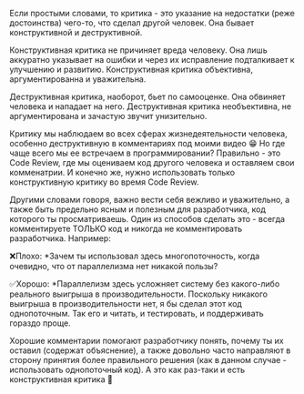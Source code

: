 Если простыми словами, то критика - это указание на недостатки (реже достоинства) чего-то, что сделал другой человек. Она бывает конструктивной и деструктивной.

Конструктивная критика не причиняет вреда человеку. Она лишь аккуратно указывает на ошибки и через их исправление подталкивает к улучшению и развитию. Конструктивная критика объективна, аргументированна и уважительна.

Деструктивная критика, наоборот, бьет по самооценке. Она обвиняет человека и нападает на него. Деструктивная критика необъективна, не аргументирована и зачастую звучит унизительно.

Критику мы наблюдаем во всех сферах жизнедеятельности человека, особенно деструктивную в комментариях под моими видео 😁 
Но где чаще всего мы ее встречаем в программировании? Правильно - это Code Review, где мы оцениваем код другого человека и оставляем свои комменатрии. И конечно же, нужно использовать только конструктивную критику во время Code Review. 

Другими словами говоря, важно вести себя вежливо и уважительно, а также быть предельно ясным и полезным для разработчика, код которого ты просматриваешь. Один из способов сделать это - всегда комментируете ТОЛЬКО код и никогда не комментировать разработчика. Например:

❌Плохо: 
*Зачем ты использовал здесь многопоточность, когда очевидно, что от параллелизма нет никакой пользы?

✅Хорошо: 
*Параллелизм здесь усложняет систему без какого-либо реального выигрыша в производительности. Поскольку никакого выигрыша в производительности нет, я бы сделал этот код однопоточным. Так его и читать, и тестировать, и поддерживать гораздо проще.

Хорошие комментарии помогают разработчику понять, почему ты их оставил (содержат объяснение), а также довольно часто направляют в сторону принятия более правильного решения (как в данном случае - использовать однопоточный код). А это как раз-таки и есть конструктивная критика 🙂